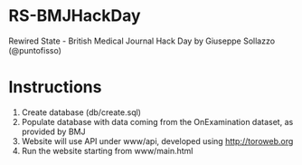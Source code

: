 RS-BMJHackDay
=============

Rewired State - British Medical Journal Hack Day
by
Giuseppe Sollazzo (@puntofisso)


Instructions
============

1.   Create database (db/create.sql)
2.   Populate database with data coming from the OnExamination dataset, as provided by BMJ
3.   Website will use API under www/api, developed using http://toroweb.org
4.   Run the website starting from www/main.html
